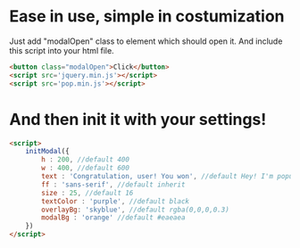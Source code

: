 # Ease in use, simple in costumization

Just add "modalOpen" class to element which should open it. And include this script into your html file.

````html
<button class="modalOpen">Click</button>
<script src='jquery.min.js'></script>
<script src='pop.min.js'></script>
````
# And then init it with your settings!

````html
<script>
	initModal({
		h : 200, //default 400
		w : 400, //default 600
		text : 'Congratulation, user! You won', //default Hey! I'm popup
		ff : 'sans-serif', //default inherit
		size : 25, //default 16
		textColor : 'purple', //default black
		overlayBg: 'skyblue', //default rgba(0,0,0,0.3)
		modalBg : 'orange' //default #eaeaea
	})
</script>
````

